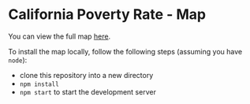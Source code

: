 # California Poverty Rate - Map

You can view the full map [here](https://mfincker.github.io/poverty_map/).

To install the map locally, follow the following steps (assuming you have ```node```):

  * clone this repository into a new directory
  * ```npm install```
  * ```npm start``` to start the development server
